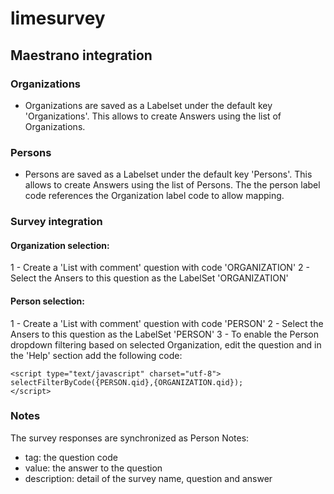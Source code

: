 limesurvey
==========

## Maestrano integration

### Organizations

- Organizations are saved as a Labelset under the default key 'Organizations'. This allows to create Answers using the list of Organizations.

### Persons

- Persons are saved as a Labelset under the default key 'Persons'. This allows to create Answers using the list of Persons. The the person label code references the Organization label code to allow mapping.

### Survey integration
#### Organization selection:
1 - Create a 'List with comment' question with code 'ORGANIZATION'
2 - Select the Ansers to this question as the LabelSet 'ORGANIZATION'

#### Person selection:
1 - Create a 'List with comment' question with code 'PERSON'
2 - Select the Ansers to this question as the LabelSet 'PERSON'
3 - To enable the Person dropdown filtering based on selected Organization, edit the question and in the 'Help' section add the following code:
```
<script type="text/javascript" charset="utf-8">
selectFilterByCode({PERSON.qid},{ORGANIZATION.qid});
</script>
```

### Notes
The survey responses are synchronized as Person Notes:
 - tag: the question code
 - value: the answer to the question
 - description: detail of the survey name, question and answer